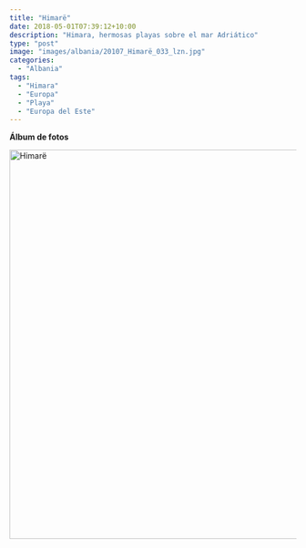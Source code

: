 ```yaml
---
title: "Himarë"
date: 2018-05-01T07:39:12+10:00
description: "Himara, hermosas playas sobre el mar Adriático"
type: "post"
image: "images/albania/20107_Himarë_033_lzn.jpg"
categories: 
  - "Albania"
tags:
  - "Himara"
  - "Europa"
  - "Playa"
  - "Europa del Este"
---
```


**Álbum de fotos**

<a data-flickr-embed="true" data-header="true" data-footer="true"  href="https://www.flickr.com/photos/144447981@N03/albums/72157699365524760" title="Himarë"><img src="https://farm5.staticflickr.com/4895/32704127268_16588bb0f4_o.jpg" width="1024" height="683" alt="Himarë"></a><script async src="//embedr.flickr.com/assets/client-code.js" charset="utf-8"></script>
